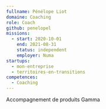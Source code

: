 ```yaml
---
fullname: Pénélope Liot
domaine: Coaching
role: Coach
github: penelopel
missions:
  - start: 2020-10-01
    end: 2021-08-31
    status: independent
    employer: Numa
startups:
  - mon-entreprise
  - territoires-en-transitions
competences:
  - Coaching
---
```

Accompagnement de produits Gamma

